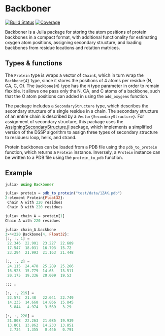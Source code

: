 # Backboner

[![Build Status](https://github.com/MurrellGroup/Backboner.jl/actions/workflows/CI.yml/badge.svg?branch=main)](https://github.com/MurrellGroup/Backboner.jl/actions/workflows/CI.yml?query=branch%3Amain)
[![Coverage](https://codecov.io/gh/MurrellGroup/Backboner.jl/branch/main/graph/badge.svg)](https://codecov.io/gh/MurrellGroup/Backboner.jl)

Backboner is a Julia package for storing the atom positions of protein backbones in a compact format, with additional functionality for estimating oxygen atom positions, assigning secondary structure, and loading backbones from residue locations and rotation matrices.

## Types & functions

The `Protein` type is wraps a vector of `Chain`s, which in turn wrap the `Backbone{4}` type, since it stores the positions of 4 atoms per residue (N, CA, C, O). The `Backbone{N}` type has the `N` type parameter in order to remain flexible. It allows one pass only the N, CA, and C atoms of a backbone, such that the O atom positions can added in using the `add_oxygens` function.

The package includes a `SecondaryStructure` type, which describes the secondary structure of a single residue in a chain. The secondary structure of an entire chain is described by a `Vector{SecondaryStructure}`. For assignment of secondary structure, this package uses the [AssigningSecondaryStructure.jl](https://github.com/MurrellGroup/AssigningSecondaryStructure.jl) package, which implements a simplified version of the DSSP algorithm to assign three types of secondary structure to residues: loop, helix, and strand.

Protein backbones can be loaded from a PDB file using the `pdb_to_protein` function, which returns a `Protein` instance. Inversely, a `Protein` instance can be written to a PDB file using the `protein_to_pdb` function.

## Example

```julia
julia> using Backboner

julia> protein = pdb_to_protein("test/data/1ZAK.pdb")
2-element Protein{Float32}:
 Chain A with 220 residues
 Chain B with 220 residues

julia> chain_A = protein[1]
Chain A with 220 residues

julia> chain_A.backbone
3×4×220 Backbone{4, Float32}:
[:, :, 1] =
 22.346  22.901  23.227  22.689
 17.547  18.031  16.793  15.72
 23.294  21.993  21.163  21.448

[:, :, 2] =
 24.115  24.478  25.289  25.266
 16.923  15.779  14.65   13.511
 20.175  19.336  20.009  19.53

;;; … 

[:, :, 219] =
 22.572  21.48   22.041  22.749
 14.235  14.668  14.866  15.845
  5.844   4.974   3.569   3.29

[:, :, 220] =
 21.808  22.263  21.085  19.939
 13.861  13.862  14.233  13.851
  2.734   1.355   0.446   0.791
```